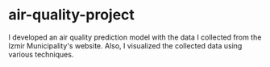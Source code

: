 # air-quality-project
I developed an air quality prediction model with the data I collected from the Izmir Municipality's website. Also, I visualized the collected data using various techniques.
